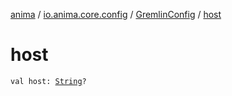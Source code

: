 [anima](../../index.md) / [io.anima.core.config](../index.md) / [GremlinConfig](index.md) / [host](./host.md)

# host

`val host: `[`String`](https://kotlinlang.org/api/latest/jvm/stdlib/kotlin/-string/index.html)`?`